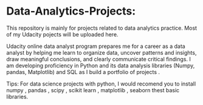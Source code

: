 # Data-Analytics-Projects:
This repository is mainly for projects related to data analytics practice. Most of my Udacity pojects will be uploaded here. 

Udacity online data analyst program prepares me for a career as a data analyst by helping me learn to organize data, uncover patterns and insights, draw meaningful conclusions, and clearly communicate critical findings. I am developing proficiency in Python and its data analysis libraries (Numpy, pandas, Matplotlib) and SQL as I build a portfolio of projects .

Tips: For data science projects with python, I would recomend you to install numpy , pandas , scipy , scikit learn , matplotlib , seaborn
thest basic libraries. 
